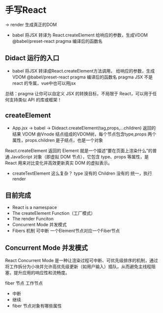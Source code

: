 # 手写React
-> render 生成真正的DOM

- babel 将JSX 转译为 React.createElement
    给响应的参数，生成VDOM
    @babel/preset-react pragma 编译后的函数名

## Didact 运行的入口
- babel 将JSX 转译成React.createElement方法调用，
    给响应的参数，生成VDOM
    @babel/preset-react pragma 编译后的函数名
    pragma JSX 不是react 的专属，vue中也可以用jsx

总结：pragma 让你可以自定义 JSX 的转换目标，不局限于 React，可以用于任何支持类似 API 的库或框架！

## createElement

- App.jsx -> babel -> Dideact.createElement(tag,props,...children)
    返回的结果 VDOM
    由Vnode 结点组成的VDOM树，每个节点包含type,props
    两个属性，props.children 是子结点，也是一个对象

React.createElement 返回的 Element 就是一个描述“要在页面上渲染什么”的普通 JavaScript 对象（即虚拟 DOM 节点），它包含 type、props 等属性，是 React 用来对比变化并高效更新真实 DOM 的虚拟表示。

- createTextElement 这么复杂？
    type 没有的
    Children 没有的
    统一，执行render

## 目前完成
- React is a namespace
- The createElement Function（工厂模式）
- The render Funciton
- Concurrent Mode 并发模式
- Fibers 机制 可中断 一个Element节点对应一个Fiber节点

## Concurrent Mode 并发模式
React Concurrent Mode 是一种让渲染过程可中断、可优先级排序的机制，通过将工作拆分为小块并允许高优先级更新（如用户输入）插队，从而避免主线程阻塞，提升应用的响应性和流畅度。

fiber 节点 工作节点 
- 中断
- 继续
- fiber 节点对象有哪些属性



